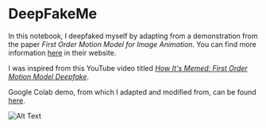 # DeepFakeMe


In this notebook, I deepfaked myself by adapting from a demonstration from the paper *First Order Motion Model for Image Animation*. You can find more information [here](https://aliaksandrsiarohin.github.io/first-order-model-website/) in their website.

I was inspired from this YouTube video titled *[How It's Memed: First Order Motion Model Deepfake](https://www.youtube.com/watch?v=zZr3EHLBm4g&feature=youtu.be)*.

Google Colab demo, from which I adapted and modified from, can be found [here](https://colab.research.google.com/github/AliaksandrSiarohin/first-order-model/blob/master/demo.ipynb#scrollTo=SB12II11kF4c).

![Alt Text](https://github.com/ktingyew/DeepFakeMe/blob/master/output.gif)